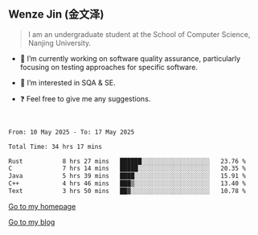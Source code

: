 ## Wenze Jin (金文泽)

> I am an undergraduate student at the School of Computer Science, Nanjing University.

- 🔭 I’m currently working on software quality assurance, particularly focusing on testing approaches for specific software.
  
- 🌱 I’m interested in SQA & SE.
  
- ❓ Feel free to give me any suggestions.  

<br>  

<!--START_SECTION:waka-->

```txt
From: 10 May 2025 - To: 17 May 2025

Total Time: 34 hrs 17 mins

Rust           8 hrs 27 mins   ██████░░░░░░░░░░░░░░░░░░░   23.76 %
C              7 hrs 14 mins   █████░░░░░░░░░░░░░░░░░░░░   20.35 %
Java           5 hrs 39 mins   ████░░░░░░░░░░░░░░░░░░░░░   15.91 %
C++            4 hrs 46 mins   ███▒░░░░░░░░░░░░░░░░░░░░░   13.40 %
Text           3 hrs 50 mins   ██▓░░░░░░░░░░░░░░░░░░░░░░   10.78 %
```

<!--END_SECTION:waka-->

[Go to my homepage](https://wenzejin.github.io)

[Go to my blog](https://wenzejin.notion.site/Wenze-Jin-s-Blog-1635e9fa7b6d80b3adcedfacc74aa717?pvs=4)
